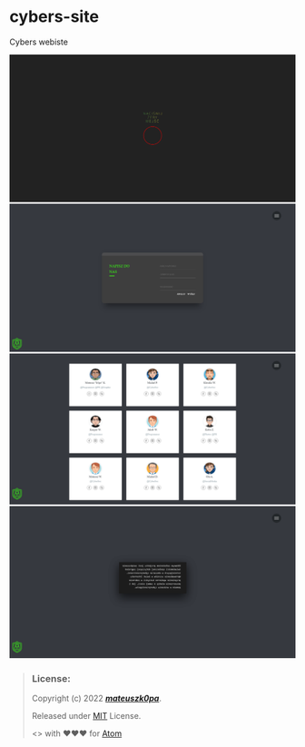 # cybers-site
Cybers webiste

![screen](https://raw.githubusercontent.com/mateuszk0pa/cybers-site/screen/screen.png)
![screen](https://raw.githubusercontent.com/mateuszk0pa/cybers-site/screen/screen%20(1).png)
![screen](https://raw.githubusercontent.com/mateuszk0pa/cybers-site/screen/screen%20(3).png)
![screen](https://raw.githubusercontent.com/mateuszk0pa/cybers-site/screen/screen%20(4).png)

> ### License:
> Copyright (c) 2022 ***[mateuszk0pa](https://github.com/mateuszk0pa)***.
>
> Released under [MIT](https://choosealicense.com/licenses/mit/) License.
>
> <> with ❤❤❤ for [Atom](https://atom.io)
